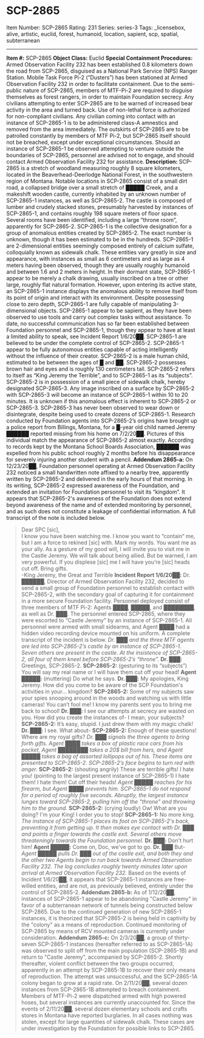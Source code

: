 # SCP-2865
Item Number: SCP-2865
Rating: 231
Series: series-3
Tags: _licensebox, alive, artistic, euclid, forest, humanoid, location, sapient, scp, spatial, subterranean

---

**Item #:** SCP-2865
**Object Class:** Euclid
**Special Containment Procedures:** Armed Observation Facility 232 has been established 0.8 kilometers down the road from SCP-2865, disguised as a National Park Service (NPS) Ranger Station. Mobile Task Force Pi-2 (”Dusters”) has been stationed at Armed Observation Facility 232 in order to facilitate containment. Due to the semi-public nature of SCP-2865, members of MTF-Pi-2 are required to disguise themselves as forest rangers, in order to maintain Foundation secrecy. Any civilians attempting to enter SCP-2865 are to be warned of increased bear activity in the area and turned back. Use of non-lethal force is authorized for non-compliant civilians. Any civilian coming into contact with an instance of SCP-2865-1 is to be administered class-A amnestics and removed from the area immediately.
The outskirts of SCP-2865 are to be patrolled constantly by members of MTF Pi-2, but SCP-2865 itself should not be breached, except under exceptional circumstances. Should an instance of SCP-2865-1 be observed attempting to venture outside the boundaries of SCP-2865, personnel are advised not to engage, and should contact Armed Observation Facility 232 for assistance.
**Description:** SCP-2865 is a stretch of woodland measuring roughly 8 square kilometers, located in the Beaverhead-Deerlodge National Forest, in the southwestern region of Montana. Notable locations in SCP-2865 consist of a small dirt road, a collapsed bridge over a small stretch of █████ Creek, and a makeshift wooden castle, currently inhabited by an unknown number of SCP-2865-1 instances, as well as SCP-2865-2. The castle is composed of lumber and crudely stacked stones, presumably harvested by instances of SCP-2865-1, and contains roughly 198 square meters of floor space. Several rooms have been identified, including a large “throne room”, apparently for SCP-2865-2.
SCP-2865-1 is the collective designation for a group of anomalous entities created by SCP-2865-2. The exact number is unknown, though it has been estimated to be in the hundreds. SCP-2865-1 are 2-dimensional entities seemingly composed entirely of calcium sulfate, colloquially known as sidewalk chalk. These entities vary greatly in size and appearance, with instances as small as 6 centimeters and as large as 4 meters having been observed, though they are usually roughly humanoid and between 1.6 and 2 meters in height.
In their dormant state, SCP-2865-1 appear to be merely a chalk drawing, usually inscribed on a tree or other large, roughly flat natural formation. However, upon entering its active state, an SCP-2865-1 instance displays the anomalous ability to remove itself from its point of origin and interact with its environment. Despite possessing close to zero depth, SCP-2865-1 are fully capable of manipulating 3-dimensional objects. SCP-2865-1 appear to be sapient, as they have been observed to use tools and carry out complex tasks without assistance.
To date, no successful communication has so far been established between Foundation personnel and SCP-2865-1, though they appear to have at least a limited ability to speak, see Incident Report 1/6/20██. SCP-2865-1 are believed to be under the complete control of SCP-2865-2. SCP-2865-1 appear to be fully autonomous entities capable of acting intelligently without the influence of their creator.
SCP-2865-2 is a male human child, estimated to be between the ages of █ and ██. SCP-2865-2 possesses brown hair and eyes and is roughly 130 centimeters tall. SCP-2865-2 refers to itself as “King Jeremy the Terrible”, and to SCP-2865-1 as its “subjects”. SCP-2865-2 is in possession of a small piece of sidewalk chalk, hereby designated SCP-2865-3. Any image inscribed on a surface by SCP-2865-2 with SCP-2865-3 will become an instance of SCP-2865-1 within 10 to 20 minutes. It is unknown if this anomalous effect is inherent to SCP-2865-2 or SCP-2865-3. SCP-2865-3 has never been observed to wear down or disintegrate, despite being used to create dozens of SCP-2865-1.
Research conducted by Foundation agents into SCP-2865-2’s origins have brought up a police report from Billings, Montana, for a █-year old child named Jeremy ██████ reported missing from his home on 7/2/20██. Pictures of this individual match the appearance of SCP-2865-2 almost exactly. According to records kept by the Montana School Boards Association, ██████ was expelled from his public school roughly 2 months before his disappearance for severely injuring another student with a pencil.
**Addendum 2865-a:** On 12/23/20██, Foundation personnel operating at Armed Observation Facility 232 noticed a small handwritten note affixed to a nearby tree, apparently written by SCP-2865-2 and delivered in the early hours of that morning. In its writing, SCP-2865-2 expressed awareness of the Foundation, and extended an invitation for Foundation personnel to visit its “kingdom”. It appears that SCP-2865-2's awareness of the Foundation does not extend beyond awareness of the name and of extended monitoring by personnel, and as such does not constitute a leakage of confidential information. A full transcript of the note is included below.
> Dear SPC [sic],  
>  I know you have been watching me. I know you want to “contain“ me, but I am a force to rekined [sic] with. Mark my words. You want me as your ally. As a gesture of my good will, I will invite you to visit me in the Castle Jeremy. We will talk about being allied. But be warned, I am very powerful. If you displese [sic] me I will have you’re [sic] heads cut off. Bring gifts.  
>  -King Jeremy, the Great and Terrible
**Incident Report 1/6/20██:** Dr. ██████, Director of Armed Observation Facility 232, decided to send a small group of Foundation personnel to establish contact with SCP-2865-2, with the secondary goal of capturing it for containment in a more secure Foundation facility. Personnel deployed consist of three members of MTF Pi-2: Agents ████, █████, and ████████, as well as Dr. ███. The personnel entered SCP-2865, where they were escorted to “Castle Jeremy” by an instance of SCP-2865-1. All personnel were armed with small sidearms, and Agent ████ had a hidden video recording device mounted on his uniform. A complete transcript of the incident is below.
> _Dr. ███ and the three MTF agents are led into SCP-2865-2’s castle by an instance of SCP-2865-1. Seven others are present in the castle. At the insistence of SCP-2865-2, all four of them kneel before SCP-2865-2’s “throne”._
> **Dr. ███:** Greetings, SCP-2865-2.
> **SCP-2865-2:** (gesturing to its “subjects”) You will say my real name or I will have them cut off your head!
> **Agent █████:** (muttering) Do what he says.
> **Dr. ███:** My apologies, King Jeremy. How did you come to be aware of the SCP Foundation's activities in your… kingdom?
> **SCP-2865-2:** Some of my subjects saw your spies snooping around in the woods and watching us with little cameras! You can’t fool me! I know my parents sent you to bring me back to school!
> **Dr. ███:** I see our attempts at secrecy are wasted on you. How did you create the instances of- I mean, your subjects?
> **SCP-2865-2:** It’s easy, stupid. I just drew them with my magic chalk!
> **Dr. ███:** I see. What about-
> **SCP-2865-2:** Enough of these questions! Where are my royal gifts?
> _Dr. ███ signals the three agents to bring forth gifts. Agent ████ takes a box of plastic race cars from his pocket, Agent ████████ takes a 20$ bill from hers, and Agent █████ takes a bag of assorted lollipops out of his. These items are presented to SCP-2865-2. SCP-2865-2’s face begins to turn red with anger._
> **SCP-2865-2:** (shouting angrily) These are terrible gifts! I hate you! (pointing to the largest present instance of SCP-2865-1) I hate them! I hate them! Cut off their heads!
> _Agent █████ reaches for his firearm, but Agent ████ prevents him. SCP-2865-1 do not respond for a period of roughly five seconds. Abruptly, the largest instance lunges toward SCP-2865-2, pulling him off the "throne" and throwing him to the ground._
> **SCP-2865-2:** (crying loudly) Ow! What are you doing? I'm your King! I order you to stop!
> **SCP-2865-1:** No more king.
> _The instance of SCP-2865-1 places its foot on SCP-2865-2's back, preventing it from getting up. It then makes eye contact with Dr. ███ and points a finger towards the castle exit. Several others move threateningly towards the Foundation personnel._
> **Dr. ███:** Don't hurt him!
> **Agent █████:** Come on, Doc, we've got to go.
> **Dr. ███** But-
> _Agent █████ pulls Dr. ███ out of the castle exit, and both they and the other two Agents begin to run back towards Armed Observation Facility 232. The log concludes roughly twenty minutes later upon arrival at Armed Observation Facility 232._
Based on the events of Incident 1/6/20██, it appears that SCP-2865-1 instances are free-willed entities, and are not, as previously believed, entirely under the control of SCP-2865-2.
**Addendum 2865-b:** As of 1/12/20██, instances of SCP-2865-1 appear to be abandoning "Castle Jeremy" in favor of a subterranean network of tunnels being constructed below SCP-2865. Due to the continued generation of new SCP-2865-1 instances, it is theorized that SCP-2865-2 is being held in captivity by the "colony" as a means of reproduction. Continued monitoring of SCP-2865 by means of RCV mounted cameras is currently under consideration.
**Addendum 2865-c:** On 2/3/20██, a group of thirty-seven SCP-2865-1 instances (hereafter referred to as SCP-2865-1A) was observed to split off from the main population (SCP-2865-1B) and return to "Castle Jeremy", accompanied by SCP-2865-2. Shortly thereafter, violent conflict between the two groups occurred, apparently in an attempt by SCP-2865-1B to recover their only means of reproduction. The attempt was unsuccessful, and the SCP-2865-1A colony began to grow at a rapid rate. On 2/11/20██, several dozen instances from SCP-2865-1B attempted to breach containment. Members of MTF-Pi-2 were dispatched armed with high powered hoses, but several instances are currently unaccounted for. Since the events of 2/11/20██, several dozen elementary schools and crafts stores in Montana have reported burglaries. In all cases nothing was stolen, except for large quantities of sidewalk chalk. These cases are under investigation by the Foundation for possible links to SCP-2865.
